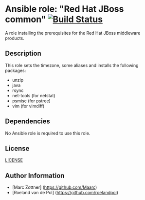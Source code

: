Ansible role: "Red Hat JBoss common" [![Build Status](https://travis-ci.org/Maarc/ansible-role-redhat-jboss-common.svg?branch=master)](https://travis-ci.org/Maarc/ansible-role-redhat-jboss-common)
=================================

A role installing the prerequisites for the Red Hat JBoss middleware products.


Description
-----------

This role sets the timezone, some aliases and installs the following packages:

- unzip
- java
- rsync
- net-tools (for netstat)
- psmisc (for pstree)
- vim (for vimdiff)



Dependencies
------------

No Ansible role is required to use this role.



License
-------

[LICENSE](./LICENSE)


Author Information
------------------

* [Marc Zottner] (https://github.com/Maarc)
* [Roeland van de Pol] (https://github.com/roelandpol)
